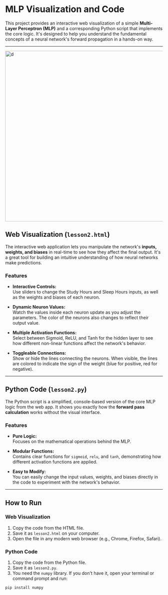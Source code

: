 # MLP Visualization and Code

This project provides an interactive web visualization of a simple **Multi-Layer Perceptron (MLP)** and a corresponding Python script that implements the core logic. It's designed to help you understand the fundamental concepts of a neural network's forward propagation in a hands-on way.

---

<img width="1716" height="544" alt="d" src="https://github.com/user-attachments/assets/13e645fa-3eb6-463e-801f-29a7312726a0" />


## Web Visualization (`lesson2.html`)

The interactive web application lets you manipulate the network's **inputs, weights, and biases** in real-time to see how they affect the final output. It's a great tool for building an intuitive understanding of how neural networks make predictions.

### Features

- **Interactive Controls:**  
  Use sliders to change the Study Hours and Sleep Hours inputs, as well as the weights and biases of each neuron.

- **Dynamic Neuron Values:**  
  Watch the values inside each neuron update as you adjust the parameters. The color of the neurons also changes to reflect their output value.

- **Multiple Activation Functions:**  
  Select between Sigmoid, ReLU, and Tanh for the hidden layer to see how different non-linear functions affect the network's behavior.

- **Toggleable Connections:**  
  Show or hide the lines connecting the neurons. When visible, the lines are colored to indicate the sign of the weight (blue for positive, red for negative).

---

## Python Code (`lesson2.py`)

The Python script is a simplified, console-based version of the core MLP logic from the web app. It shows you exactly how the **forward pass calculation** works without the visual interface.

### Features

- **Pure Logic:**  
  Focuses on the mathematical operations behind the MLP.

- **Modular Functions:**  
  Contains clear functions for `sigmoid`, `relu`, and `tanh`, demonstrating how different activation functions are applied.

- **Easy to Modify:**  
  You can easily change the input values, weights, and biases directly in the code to experiment with the network's behavior.

---

## How to Run

### Web Visualization

1. Copy the code from the HTML file.  
2. Save it as `lesson2.html` on your computer.  
3. Open the file in any modern web browser (e.g., Chrome, Firefox, Safari).

### Python Code

1. Copy the code from the Python file.  
2. Save it as `lesson2.py`.  
3. You need the `numpy` library. If you don't have it, open your terminal or command prompt and run:

```bash
pip install numpy
